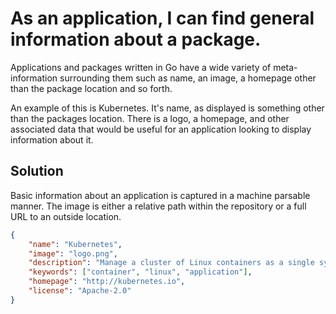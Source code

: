 # As an application, I can find general information about a package.

Applications and packages written in Go have a wide variety of meta-information
surrounding them such as name, an image, a homepage other than the package
location and so forth.

An example of this is Kubernetes. It's name, as displayed is something other than
the packages location. There is a logo, a homepage, and other associated data
that would be useful for an application looking to display information about it.

## Solution
Basic information about an application is captured in a machine parsable manner.
The image is either a relative path within the repository or a full URL to an
outside location.

```json
{
    "name": "Kubernetes",
    "image": "logo.png",
    "description": "Manage a cluster of Linux containers as a single system to accelerate Dev and simplify Ops.",
    "keywords": ["container", "linux", "application"],
    "homepage": "http://kubernetes.io",
    "license": "Apache-2.0"
}
```

